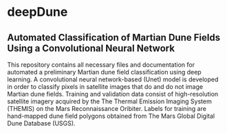 # deepDune

## Automated Classification of Martian Dune Fields Using a Convolutional Neural Network
This repository contains all necessary files and documentation for automated a preliminary Martian dune field classification using deep learning. A convolutional neural network-based (Unet) model is developed in order to classify pixels in satellite images that do and do not image Martian dune fields. Training and validation data consist of high-resolution satellite imagery acquired by the The Thermal Emission Imaging System (THEMIS) on the Mars Reconnaissance Oribiter. Labels for training are hand-mapped dune field polygons obtained from The Mars Global Digital Dune Database (USGS). 
